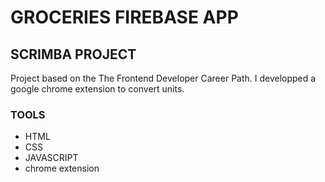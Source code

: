 # GROCERIES FIREBASE APP

## SCRIMBA PROJECT

Project based on the The Frontend Developer Career Path.
I developped a google chrome extension to convert units.

### TOOLS

- HTML
- CSS
- JAVASCRIPT
- chrome extension
